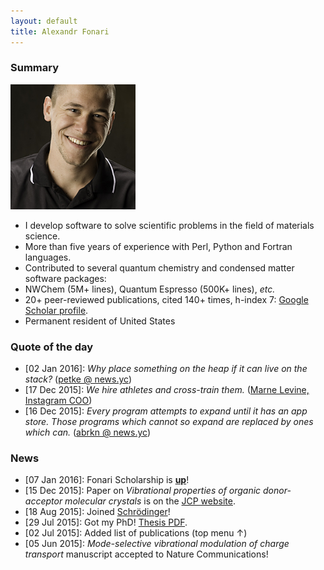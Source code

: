 ```yaml
---
layout: default
title: Alexandr Fonari
---
```


### Summary

![](me.jpg)

 - I develop software to solve scientific problems in the field of materials science.
 - More than five years of experience with Perl, Python and Fortran languages.
 - Contributed to several quantum chemistry and condensed matter software packages:
  - NWChem (5M+ lines), Quantum Espresso (500K+ lines), *etc.*
 - 20+ peer-reviewed publications, cited 140+ times, h-index 7: [Google Scholar profile](https://scholar.google.com/citations?user=ZkBvorAAAAAJ).
 - Permanent resident of United States

### Quote of the day

- [02 Jan 2016]: *Why place something on the heap if it can live on the stack?* ([petke @ news.yc](https://news.ycombinator.com/item?id=10826635))
- [17 Dec 2015]: *We hire athletes and cross-train them.* ([Marne Levine, Instagram COO](http://bloom.bg/1P7DkXA))
- [16 Dec 2015]: *Every program attempts to expand until it has an app store. Those programs which cannot so expand are replaced by ones which can.* ([abrkn @ news.yc](https://news.ycombinator.com/item?id=10741954))

### News

 - [07 Jan 2016]: Fonari Scholarship is **[up](/scholarship.html)**!
 - [15 Dec 2015]: Paper on *Vibrational properties of organic donor-acceptor molecular crystals* is on the [JCP website](http://dx.doi.org/10.1063/1.4936965).
 - [18 Aug 2015]: Joined [Schr&ouml;dinger](http://www.schrodinger.com/materials/)!
 - [29 Jul 2015]: Got my PhD! [Thesis PDF](http://afonari.com/FONARI-DISSERTATION-2015.pdf).
 - [02 Jul 2015]: Added list of publications (top menu &uarr;)
 - [05 Jun 2015]: *Mode-selective vibrational modulation of charge transport* manuscript accepted to Nature Communications!
